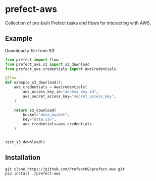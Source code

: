 # prefect-aws

Collection of pre-built Prefect tasks and flows for interacting with AWS.

## Example

Download a file from S3

```python
from prefect import flow
from prefect_aws.s3 import s3_download
from prefect_aws.credentials import AwsCredentials

@flow
def example_s3_download():
    aws_credentials = AwsCredentials(
        aws_access_key_id="access_key_id",
        aws_secret_access_key="secret_access_key",
    )
    
    return s3_download(
        bucket="data_bucket",
        key="data.csv",
        aws_credentials=aws_credentials
    )


test_s3_download()
```

## Installation

```
git clone https://github.com/PrefectHQ/prefect-aws.git
pip install ./prefect-aws
```
